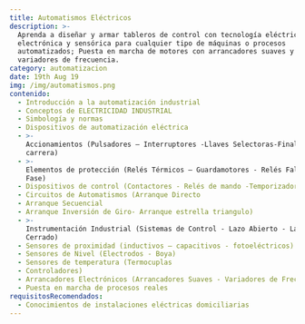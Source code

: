 ```yaml
---
title: Automatismos Eléctricos
description: >-
  Aprenda a diseñar y armar tableros de control con tecnología eléctrica
  electrónica y sensórica para cualquier tipo de máquinas o procesos
  automatizados; Puesta en marcha de motores con arrancadores suaves y
  variadores de frecuencia.
category: automatizacion
date: 19th Aug 19
img: /img/automatismos.png
contenido:
  - Introducción a la automatización industrial
  - Conceptos de ELECTRICIDAD INDUSTRIAL
  - Simbología y normas
  - Dispositivos de automatización eléctrica
  - >-
    Accionamientos (Pulsadores – Interruptores -Llaves Selectoras-Finales de
    carrera)
  - >-
    Elementos de protección (Relés Térmicos – Guardamotores - Relés Falta de
    Fase)
  - Dispositivos de control (Contactores - Relés de mando -Temporizadores)
  - Circuitos de Automatismos (Arranque Directo
  - Arranque Secuencial
  - Arranque Inversión de Giro- Arranque estrella triangulo)
  - >-
    Instrumentación Industrial (Sistemas de Control - Lazo Abierto - Lazo
    Cerrado)
  - Sensores de proximidad (inductivos – capacitivos - fotoeléctricos)
  - Sensores de Nivel (Electrodos - Boya)
  - Sensores de temperatura (Termocuplas
  - Controladores)
  - Arrancadores Electrónicos (Arrancadores Suaves - Variadores de Frecuencia)
  - Puesta en marcha de procesos reales
requisitosRecomendados:
  - Conocimientos de instalaciones eléctricas domiciliarias
---
```


